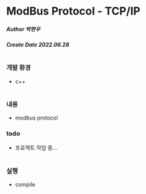 # ModBus Protocol - TCP/IP
##### Author 박현우
##### Create Date 2022.06.28
#
### 개발 환경
* c++
#
### 내용
* modbus protocol
### todo
* 프로젝트 작업 중...
#
### 실행
* compile